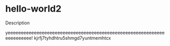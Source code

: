 # hello-world2
Description

yeeeeeeeeeeeeeeeeeeeeeeeeeeeeeeeeeeeeeeeeeeeeeeeeeeeeeeeeeeeeeeeeeeeeee!
kjrfj7tyhdhtru5shmgd7yuntmemhtcx
